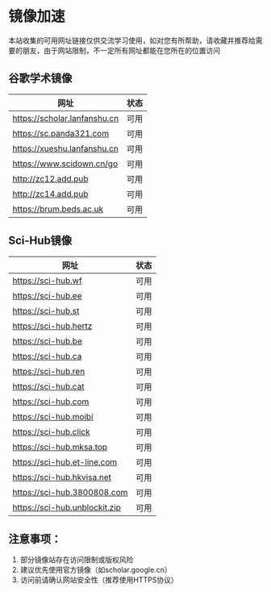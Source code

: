 # 镜像加速
本站收集的可用网址链接仅供交流学习使用，如对您有所帮助，请收藏并推荐给需要的朋友，由于网站限制，不一定所有网址都能在您所在的位置访问

## 谷歌学术镜像

| 网址                                | 状态   |
|-------------------------------------|--------|
| https://scholar.lanfanshu.cn         | 可用   |
| https://sc.panda321.com               | 可用   |
| https://xueshu.lanfanshu.cn           | 可用   |
| https://www.scidown.cn/go             | 可用   |
| http://zc12.add.pub                  | 可用   |
| http://zc14.add.pub                  | 可用   |
| https://brum.beds.ac.uk               | 可用   |

## Sci-Hub镜像

| 网址                                | 状态   |
|-------------------------------------|--------|
| https://sci-hub.wf                  | 可用   |
| https://sci-hub.ee                  | 可用   |
| https://sci-hub.st                  | 可用   |
| https://sci-hub.hertz               | 可用   |
| https://sci-hub.be                  | 可用   |
| https://sci-hub.ca                  | 可用   |
| https://sci-hub.ren                  | 可用   |
| https://sci-hub.cat                  | 可用   |
| https://sci-hub.com                  | 可用   |
| https://sci-hub.moibi                | 可用   |
| https://sci-hub.click              | 可用   |
| https://sci-hub.mksa.top             | 可用   |
| https://sci-hub.et-line.com         | 可用   |
| https://sci-hub.hkvisa.net           | 可用   |
| https://sci-hub.3800808.com         | 可用   |
| https://sci-hub.unblockit.zip       | 可用   |

## 注意事项：

1. 部分镜像站存在访问限制或版权风险
2. 建议优先使用官方镜像（如scholar.google.cn）
3. 访问前请确认网站安全性（推荐使用HTTPS协议）
